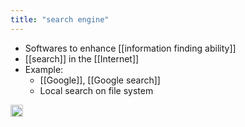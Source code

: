 ```yaml
---
title: "search engine"
---
```


- Softwares to enhance [[information finding ability]]
- [[search]] in the [[Internet]]
- Example:
    - [[Google]], [[Google search]]
    - Local search on file system

<img src='https://scrapbox.io/api/pages/nishio/en/icon' alt='en.icon' height="19.5"/>